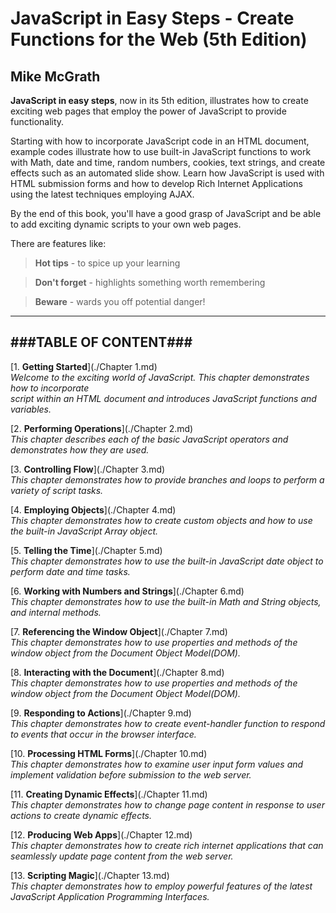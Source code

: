 # **JavaScript in Easy Steps - Create Functions for the Web (5th Edition)**
## Mike McGrath

**JavaScript in easy steps**, now in its 5th edition, illustrates how to create exciting
web pages that employ the power of JavaScript to provide functionality.

Starting with how to incorporate JavaScript code in an HTML document, example codes
illustrate how to use built-in JavaScript functions to work with Math, date and time, random 
numbers, cookies, text strings, and create effects such as an automated slide show. Learn how
JavaScript is used with HTML submission forms and how to develop Rich Internet Applications
using the latest techniques employing AJAX.

By the end of this book, you'll have a good grasp of JavaScript and be able to add exciting
dynamic scripts to your own web pages.

There are features like:
  > **Hot tips** - to spice up your learning

  > **Don't forget** - highlights something worth remembering

  > **Beware** - wards you off potential danger!

---
###TABLE OF CONTENT###
---
[1. **Getting Started**](./Chapter 1.md)<br>
_Welcome to the exciting world of JavaScript. This chapter demonstrates how to incorporate  
script within an HTML document and introduces JavaScript functions and variables._

[2. **Performing Operations**](./Chapter 2.md)<br>
_This chapter describes each of the basic JavaScript operators and demonstrates how they 
are used._
   
[3. **Controlling Flow**](./Chapter 3.md)<br>
_This chapter demonstrates how to provide branches and loops to perform a variety of 
script tasks._
   
[4. **Employing Objects**](./Chapter 4.md)<br>
_This chapter demonstrates how to create custom objects and how to use the built-in 
JavaScript Array object._
   
[5. **Telling the Time**](./Chapter 5.md)<br>
_This chapter demonstrates how to use the built-in JavaScript date object to perform 
date and time tasks._
   
[6. **Working with Numbers and Strings**](./Chapter 6.md)<br>
_This chapter demonstrates how to use the built-in Math and String objects, and internal 
methods._
   
[7. **Referencing the Window Object**](./Chapter 7.md)<br>
_This chapter demonstrates how to use properties and methods of the window object from the 
Document Object Model(DOM)._
   
[8. **Interacting with the Document**](./Chapter 8.md)<br>
_This chapter demonstrates how to use properties and methods of the window object from the 
Document Object Model(DOM)._
   
[9. **Responding to Actions**](./Chapter 9.md)<br>
_This chapter demonstrates how to create event-handler function to respond to events that 
occur in the browser interface._
   
[10. **Processing HTML Forms**](./Chapter 10.md)<br>
_This chapter demonstrates how to examine user input form values and implement validation 
before  submission to the web server._
   
[11. **Creating Dynamic Effects**](./Chapter 11.md)<br>
_This chapter demonstrates how to change page content in response to user actions to create 
dynamic effects._
   
[12. **Producing Web Apps**](./Chapter 12.md)<br>
_This chapter demonstrates how to create rich internet applications that can seamlessly 
update page content from the web server._
   
[13. **Scripting Magic**](./Chapter 13.md)<br>
_This chapter demonstrates how to employ powerful features of the latest JavaScript Application 
Programming Interfaces._